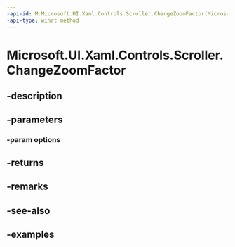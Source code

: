 ```yaml
---
-api-id: M:Microsoft.UI.Xaml.Controls.Scroller.ChangeZoomFactor(Microsoft.UI.Xaml.Controls.ScrollerChangeZoomFactorOptions)
-api-type: winrt method
---
```


<!-- Method syntax.
public int Scroller.ChangeZoomFactor(ScrollerChangeZoomFactorOptions options)
-->

# Microsoft.UI.Xaml.Controls.Scroller.ChangeZoomFactor

## -description

## -parameters
### -param options

## -returns

## -remarks

## -see-also

## -examples

